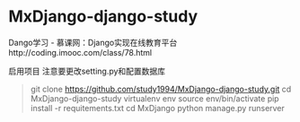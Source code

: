 # MxDjango-django-study
Dango学习 - 慕课网：Django实现在线教育平台http://coding.imooc.com/class/78.html


启用项目
注意要更改setting.py和配置数据库
>git clone https://github.com/study1994/MxDjango-django-study.git
>cd MxDjango-django-study
>virtualenv env
>source env/bin/activate
>pip install -r requitements.txt
>cd MxDjango
>python manage.py runserver
